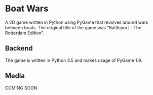 # Boat Wars
A 2D game written in Python using PyGame that revolves around wars between boats. The original title of the game was "Battleport - The Rotterdam Edition".

## Backend
The game is written in Python 3.5 and makes usage of PyGame 1.9.

## Media
COMING SOON
